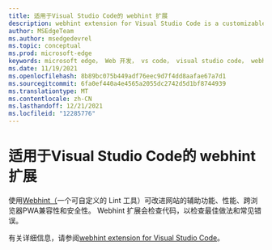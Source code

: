 ```yaml
---
title: 适用于Visual Studio Code的 webhint 扩展
description: webhint extension for Visual Studio Code is a customizable lint tool to improve the accessibility， performance， cross-browser compatibility， PWA compatibility， and security of your site.  扩展将检查代码的最佳实践和常见错误。
author: MSEdgeTeam
ms.author: msedgedevrel
ms.topic: conceptual
ms.prod: microsoft-edge
keywords: microsoft edge， Web 开发， vs code， visual studio code， webhint
ms.date: 11/19/2021
ms.openlocfilehash: 8b89bc075b449adf76eec9d7f4dd8aafae67a7d1
ms.sourcegitcommit: 6fa0ef440a4e4565a2055dc2742d5d1bf8744939
ms.translationtype: MT
ms.contentlocale: zh-CN
ms.lasthandoff: 12/21/2021
ms.locfileid: "12285776"
---
```

# <a name="webhint-extension-for-visual-studio-code"></a>适用于Visual Studio Code的 webhint 扩展

使用[Webhint（](https://webhint.io)一个可自定义的 Lint 工具）可改进网站的辅助功能、性能、跨浏览器PWA兼容性和安全性。  Webhint 扩展会检查代码，以检查最佳做法和常见错误。

有关详细信息，请参阅[webhint extension for Visual Studio Code](../visual-studio-code/webhint.md)。
